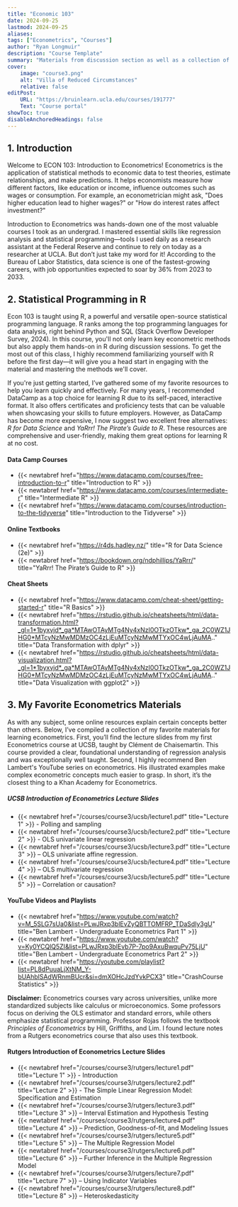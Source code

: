 ```yaml
---
title: "Economic 103"
date: 2024-09-25
lastmod: 2024-09-25
aliases: 
tags: ["Econometrics", "Courses"]
author: "Ryan Longmuir"
description: "Course Template" 
summary: "Materials from discussion section as well as a collection of other helpful resources." 
cover:
    image: "course3.png"
    alt: "Villa of Reduced Circumstances"
    relative: false
editPost:
    URL: "https://bruinlearn.ucla.edu/courses/191777"
    Text: "Course portal"
showToc: true
disableAnchoredHeadings: false
---
```




## 1. Introduction

Welcome to ECON 103: Introduction to Econometrics! Econometrics is the application of statistical methods to economic data to test theories, estimate relationships, and make predictions. It helps economists measure how different factors, like education or income, influence outcomes such as wages or consumption. For example, an econometrician might ask, "Does higher education lead to higher wages?" or "How do interest rates affect investment?" 

Introduction to Econometrics was hands-down one of the most valuable courses I took as an undergrad. I mastered essential skills like regression analysis and statistical programming—tools I used daily as a research assistant at the Federal Reserve and continue to rely on today as a researcher at UCLA. But don’t just take my word for it! According to the Bureau of Labor Statistics, data science is one of the fastest-growing careers, with job opportunities expected to soar by 36% from 2023 to 2033. 

## 2. Statistical Programming in R 

Econ 103 is taught using R, a powerful and versatile open-source statistical programming language. R ranks among the top programming languages for data analysis, right behind Python and SQL (Stack Overflow Developer Survey, 2024). In this course, you'll not only learn key econometric methods but also apply them hands-on in R during discussion sessions. To get the most out of this class, I highly recommend familiarizing yourself with R before the first day—it will give you a head start in engaging with the material and mastering the methods we'll cover. 

If you're just getting started, I’ve gathered some of my favorite resources to help you learn quickly and effectively. For many years, I recommended DataCamp as a top choice for learning R due to its self-paced, interactive format. It also offers certificates and proficiency tests that can be valuable when showcasing your skills to future employers. However, as DataCamp has become more expensive, I now suggest two excellent free alternatives: *R for Data Science* and *YaRrr! The Pirate’s Guide to R*. These resources are comprehensive and user-friendly, making them great options for learning R at no cost.

#### Data Camp Courses 

+ {{< newtabref  href="https://www.datacamp.com/courses/free-introduction-to-r" title="Introduction to R" >}} 
+ {{< newtabref  href="https://www.datacamp.com/courses/intermediate-r" title="Intermediate R" >}} 
+ {{< newtabref  href="https://www.datacamp.com/courses/introduction-to-the-tidyverse" title="Introduction to the Tidyverse" >}} 

#### Online Textbooks

* {{< newtabref  href="https://r4ds.hadley.nz/" title="R for Data Science (2e)" >}}
* {{< newtabref  href="https://bookdown.org/ndphillips/YaRrr/" title="YaRrr! The Pirate’s Guide to R" >}} 

#### Cheat Sheets 

* {{< newtabref  href="https://www.datacamp.com/cheat-sheet/getting-started-r" title="R Basics" >}} 
* {{< newtabref  href="https://rstudio.github.io/cheatsheets/html/data-transformation.html?_gl=1*1byxvjd*_ga*MTAwOTAyMTg4Ny4xNzI0OTkzOTkw*_ga_2C0WZ1JHG0*MTcyNzMwMDMzOC4zLjEuMTcyNzMwMTYxOC4wLjAuMA.." title="Data Transformation with dplyr" >}} 
* {{< newtabref  href="https://rstudio.github.io/cheatsheets/html/data-visualization.html?_gl=1*1byxvjd*_ga*MTAwOTAyMTg4Ny4xNzI0OTkzOTkw*_ga_2C0WZ1JHG0*MTcyNzMwMDMzOC4zLjEuMTcyNzMwMTYxOC4wLjAuMA.." title="Data Visualization with ggplot2" >}} 



## 3. My Favorite Econometrics Materials

As with any subject, some online resources explain certain concepts better than others. Below, I’ve compiled a collection of my favorite materials for learning econometrics. First, you’ll find the lecture slides from my first Econometrics course at UCSB, taught by Clément de Chaisemartin. This course provided a clear, foundational understanding of regression analysis and was exceptionally well taught. Second, I highly recommend Ben Lambert's YouTube series on econometrics. His illustrated examples make complex econometric concepts much easier to grasp. In short, it’s the closest thing to a Khan Academy for Econometrics. 

##### UCSB Introduction of Econometrics Lecture Slides 

+ {{< newtabref  href="/courses/course3/ucsb/lecture1.pdf" title="Lecture 1" >}} - Polling and sampling
+ {{< newtabref  href="/courses/course3/ucsb/lecture2.pdf" title="Lecture 2" >}} -  OLS univariate linear regression
+ {{< newtabref  href="/courses/course3/ucsb/lecture3.pdf" title="Lecture 3" >}} – OLS univariate affine regression. 
+ {{< newtabref  href="/courses/course3/ucsb/lecture4.pdf" title="Lecture 4" >}} – OLS multivariate regression 
+ {{< newtabref  href="/courses/course3/ucsb/lecture5.pdf" title="Lecture 5" >}} – Correlation or causation? 

#### YouTube Videos and Playlists

* {{< newtabref  href="https://www.youtube.com/watch?v=M_5SLG7sUa0&list=PLwJRxp3blEvZyQBTTOMFRP_TDaSdly3gU" title="Ben Lambert - Undergraduate Econometrics Part 1" >}} 
* {{< newtabref  href="https://www.youtube.com/watch?v=Ky0YCQlQ5ZI&list=PLwJRxp3blEvb7P-7po9AxuBwquPv75LjU" title="Ben Lambert - Undergraduate Econometrics Part 2" >}} 
* {{< newtabref  href="https://youtube.com/playlist?list=PL8dPuuaLjXtNM_Y-bUAhblSAdWRnmBUcr&si=dmXOHcJzdYvkPCX3" title="CrashCourse Statistics" >}} 

**Disclaimer:** Econometrics courses vary across universities, unlike more standardized subjects like calculus or microeconomics. Some professors focus on deriving the OLS estimator and standard errors, while others emphasize statistical programming. Professor Rojas follows the textbook *Principles of Econometrics* by Hill, Griffiths, and Lim. I found lecture notes from a Rutgers econometrics course that also uses this textbook.

#### Rutgers Introduction of Econometrics Lecture Slides 

+ {{< newtabref  href="/courses/course3/rutgers/lecture1.pdf" title="Lecture 1" >}} - Introduction
+ {{< newtabref  href="/courses/course3/rutgers/lecture2.pdf" title="Lecture 2" >}} -  The Simple Linear Regression Model: Specification and Estimation
+ {{< newtabref  href="/courses/course3/rutgers/lecture3.pdf" title="Lecture 3" >}} – Interval Estimation and Hypothesis Testing
+ {{< newtabref  href="/courses/course3/rutgers/lecture4.pdf" title="Lecture 4" >}} – Prediction, Goodness-of-fit, and Modeling Issues
+ {{< newtabref  href="/courses/course3/rutgers/lecture5.pdf" title="Lecture 5" >}} – The Multiple Regression Model
+ {{< newtabref  href="/courses/course3/rutgers/lecture6.pdf" title="Lecture 6" >}} – Further Inference in the Multiple Regression Model
+ {{< newtabref  href="/courses/course3/rutgers/lecture7.pdf" title="Lecture 7" >}} – Using Indicator Variables 
+ {{< newtabref  href="/courses/course3/rutgers/lecture8.pdf" title="Lecture 8" >}} – Heteroskedasticity
